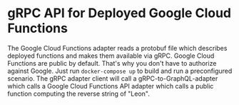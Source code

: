 # gRPC API for Deployed Google Cloud Functions

The Google Cloud Functions adapter reads a protobuf file which describes deployed
functions and makes them available via gRPC.
Google Cloud Functions are public by default.
That's why you don't have to authorize against
Google.
Just run ```docker-compose up``` to build and run a preconfigured scenario.
The gRPC adapter client will call a gRPC-to-GraphQL-adapter which calls a
Google Cloud Functions API adapter which calls
a public function computing the reverse string of "Leon".

